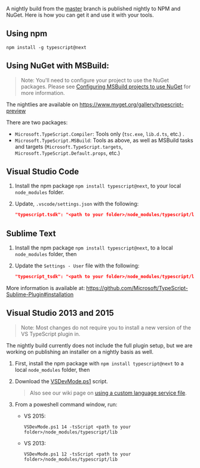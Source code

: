 A nightly build from the [master](https://github.com/Microsoft/TypeScript/tree/master) branch is published nightly to NPM and NuGet. Here is how you can get it and use it with your tools.

## Using npm

```shell
npm install -g typescript@next
```

## Using NuGet with MSBuild:

> Note: You'll need to configure your project to use the NuGet packages. Please see [Configuring MSBuild projects to use NuGet](https://github.com/Microsoft/TypeScript/wiki/Configuring-MSBuild-projects-to-use-NuGet) for more information.

The nightlies are available on https://www.myget.org/gallery/typescript-preview

There are two packages:

* `Microsoft.TypeScript.Compiler`: Tools only (`tsc.exe`, `lib.d.ts`, etc.) .
* `Microsoft.TypeScript.MSBuild`: Tools as above, as well as MSBuild tasks and targets (`Microsoft.TypeScript.targets`, `Microsoft.TypeScript.Default.props`, etc.)


## Visual Studio Code 

1. Install the npm package `npm install typescript@next`, to your local `node_modules` folder.
2. Update, `.vscode/settings.json` with the following:

   ```json
   "typescript.tsdk": "<path to your folder>/node_modules/typescript/lib"
   ```

## Sublime Text

1. Install the npm package `npm install typescript@next`, to a local `node_modules` folder, then
2. Update the `Settings - User` file with the following:

   ```json
   "typescript_tsdk": "<path to your folder>/node_modules/typescript/lib"
   ```

More information is available at: https://github.com/Microsoft/TypeScript-Sublime-Plugin#installation

## Visual Studio 2013 and 2015

> Note: Most changes do not require you to install a new version of the VS TypeScript plugin in.

The nightly build currently does not include the full plugin setup, but we are working on publishing an installer on a nightly basis as well.

1. First, install the npm package with `npm install typescript@next` to a local `node_modules` folder, then
2. Download the [VSDevMode.ps1](https://github.com/Microsoft/TypeScript/blob/master/scripts/VSDevMode.ps1) script.

   > Also see our wiki page on [using a custom language service file](https://github.com/Microsoft/TypeScript/wiki/Dev-Mode-in-Visual-Studio#using-a-custom-language-service-file).
3. From a poweshell command window, run:
   * VS 2015:

     ```posh
     VSDevMode.ps1 14 -tsScript <path to your folder>/node_modules/typescript/lib
     ```
   * VS 2013:

     ```posh
     VSDevMode.ps1 12 -tsScript <path to your folder>/node_modules/typescript/lib
     ```
